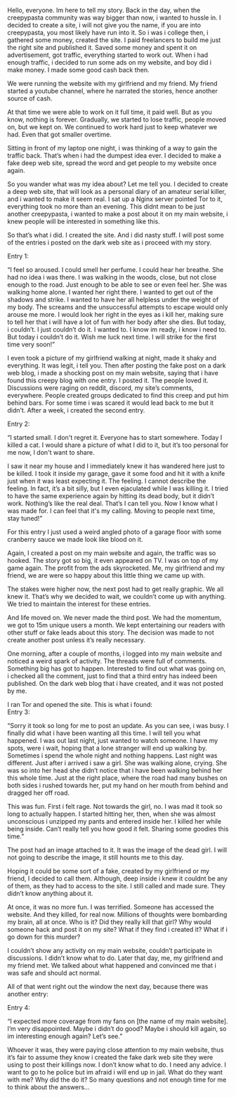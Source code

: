 Hello, everyone. Im here to tell my story. Back in the day, when the creepypasta community was way bigger than now, i wanted to hussle in. I decided to create a site, i will not give you the name, if you are into creepypasta, you most likely have run into it. So i was i college then, i gathered some money, created the site. I paid freelancers to build me just the right site and published it. Saved some money and spent it on advertisement, got traffic, everything started to work out. When i had enough traffic, i decided to run some ads on my website, and boy did i make money. I made some good cash back then. 

We were running the website with my girlfriend and my friend. My friend started a youtube channel, where he narrated the stories, hence another source of cash. 

At that time we were able to work on it full time, it paid well. But as you know, nothing is forever. Gradually, we started to lose traffic, people moved on, but we kept on. We continued to work hard just to keep whatever we had. Even that got smaller overtime. 

Sitting in front of my laptop one night, i was thinking of a way to gain the traffic back. That’s when i had the dumpest idea ever. I decided to make a fake deep web site, spread the word and get people to my website once again. 

So you wander what was my idea about? Let me tell you. I decided to create a deep web site, that will look as a personal diary of an amateur serial killer, and i wanted to make it seem real. I sat up a Nginx server pointed  Tor to it, everything took no more than an evening. This didnt mean to be just another creepypasta, i wanted to make a post about it on my main website, i knew people will be interested in something like this. 

So that’s what i did. I created the site. And i did nasty stuff. I will post some of the entries i posted on the dark web site as i proceed with my story.

Entry 1:

“I feel so aroused. I could smell her perfume. I could hear her breathe. She had no idea i was there. I was walking in the woods, close, but not close enough to the road. Just enough to be able to see or even feel her. She was walking home alone. I wanted her right there. I wanted to get out of the shadows and strike. I wanted to have her all helpless under the weight of my body. The screams and the unsuccessful attempts to escape would only arouse me more. I would look her right in the eyes as i kill her, making sure to tell her that i will have a lot of fun with her body after she dies. But today, i couldn’t. I just couldn’t do it. I wanted to. I know im ready, i know i need to. But today i couldn’t do it. Wish me luck next time. I will strike for the first time very soon!”

I even took a picture of my girlfriend walking at night, made it shaky and everything. It was legit, i tell you. Then after posting the fake post on a dark web blog, i made a shocking post on my main website, saying that i have found this creepy blog with one entry. I posted it. The people loved it. Discussions were raging on reddit, discord, my site’s comments, everywhere. People created groups dedicated to find this creep and put him behind bars. For some time i was scared it would lead back to me but it didn’t. After a week, i created the second entry. 

Entry 2:

“I started small. I don't regret it. Everyone has to start somewhere. Today I killed a cat. I would share a picture of what I did to it, but it’s too personal for me now, I don't want to share. 

I saw it near my house and  I immediately knew it has wandered here just to be killed. I took it inside my garage, gave it some food and hit it with a knife just when it was least expecting it. The feeling. I cannot describe the feeling. In fact, it’s a bit silly, but I even ejaculated while I was killing it. I tried to have the same experience again by hitting its dead body, but it didn’t work. Nothing’s like the real deal. That’s I can tell you. Now I know what I was made for. I can feel that it's my calling. Moving to people next time, stay tuned!”

For this entry I just used a weird angled photo of a garage floor with some cranberry sauce we made look like blood on it. 

Again, I created a post on my main website and again, the traffic was so hooked. The story got so big, it even appeared on TV. I was on top of my game again. The profit from the ads skyrocketed. Me, my girlfriend and my friend, we are were so happy about this little thing we came up with. 

The stakes were higher now, the next post had to get really graphic. We all knew it. That’s why we decided to wait, we couldn’t come up with anything. We tried to maintain the interest for these entries. 

And life moved on. We  never made the third post. We had the momentum, we got to 15m unique users a month. We kept entertaining our readers with other stuff or fake leads about this story. The decision was made to not create another post unless it’s really necessary. 

One morning, after a couple of months, i logged into my main website and noticed a weird spark of activity. The threads were full of comments. Something big has got to happen. Interested to find out what was going on, i checked all the comment, just to find that a third entry has indeed been published. On the dark web blog that i have created, and it was not posted by me. 

I ran Tor and opened the site. This is what i found:  
Entry 3:

“Sorry it took so long for me to post an update. As you can see, i was busy. I finally did what i have been wanting all this time. I will tell you what happened. I was out last night, just wanted to watch someone. I have my spots, were i wait, hoping that a lone stranger will end up walking by. Sometimes i spend the whole night and nothing happens. Last night was different. Just after i arrived i saw a girl. She was walking alone, crying. She was so into her head she didn’t notice that i have been walking behind her this whole time. Just at the right place, where the road had many bushes on both sides i rushed towards her, put my hand on her mouth from behind and dragged her off road. 

This was fun. First i felt rage. Not towards the girl, no. I was mad it took so long to actually happen. I started hitting her, then, when she was almost unconscious i unzipped my pants and entered inside her. I killed her while being inside. Can’t really tell you how good it felt. Sharing some goodies this time.”

The post had an image attached to it. It was the image of the dead girl. I will not going to describe the image, it still hounts me  to this day. 

Hoping it could be some sort of a fake, created by my girlfriend or my friend, I decided to call them. Although, deep inside i knew it couldnt be any of them, as they had to access to the site. I still called and made sure. They didn’t know anything about it. 

At once, it was no more fun. I was terrified. Someone has accessed the website. And they killed, for real now. Millions of thoughts were bombarding my brain, all at once. Who is it? Did they really kill that girl? Why would someone hack and post it on my site? What if they find i created it? What if i go down for this murder?

I couldn’t show any activity on my main website, couldn’t participate in discussions. I didn’t know what to do. Later that day, me, my girlfriend and my friend met. We talked about what happened and convinced me that i was safe and should act normal. 

All of that went right out the window the next day, because there was another entry:

Entry 4:

“I expected more coverage from my fans on \[the name of my main website\]. I’m very disappointed. Maybe i didn’t do good? Maybe i should kill again, so im interesting enough again? Let’s see.”

Whoever it was, they were paying close attention to my main website, thus it’s fair to assume they know i created the fake dark web site they were using to post their killings now. I don’t know what to do. I need any advice. I want to go to he police but im afraid i will end up in jail. What do they want with me? Why did the do it? So many questions and not enough time for me to think about the answers…